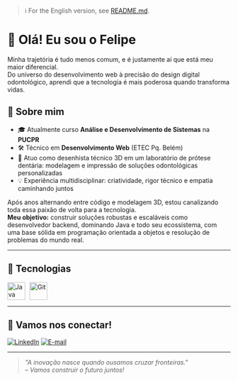 > :information_source: For the English version, see [README.md](README.md).

# 👋 Olá! Eu sou o Felipe

Minha trajetória é tudo menos comum, e é justamente aí que está meu maior diferencial.  
Do universo do desenvolvimento web à precisão do design digital odontológico, aprendi que a tecnologia é mais poderosa quando transforma vidas.

## 🚀 Sobre mim

- 🎓 Atualmente curso **Análise e Desenvolvimento de Sistemas** na **PUCPR**  
- 🛠️ Técnico em **Desenvolvimento Web** (ETEC Pq. Belém)
- 🦷 Atuo como desenhista técnico 3D em um laboratório de prótese dentária: modelagem e impressão de soluções odontológicas personalizadas
- 💡 Experiência multidisciplinar: criatividade, rigor técnico e empatia caminhando juntos

Após anos alternando entre código e modelagem 3D, estou canalizando toda essa paixão de volta para a tecnologia.  
**Meu objetivo:** construir soluções robustas e escaláveis como desenvolvedor backend, dominando Java e todo seu ecossistema, com uma base sólida em programação orientada a objetos e resolução de problemas do mundo real.

---

## 🧰 Tecnologias

<div style="display: flex; flex-wrap: wrap; gap: 10px; align-items: center;">
  <img src="https://cdn.jsdelivr.net/gh/devicons/devicon@latest/icons/java/java-original.svg" title="Java" width="40" height="40"/>
  <img src="https://cdn.jsdelivr.net/gh/devicons/devicon@latest/icons/git/git-original.svg" title="Git" width="40" height="40"/>
  <!-- Adicione mais ícones à medida que expandir seu stack -->
</div>

---

## 🤝 Vamos nos conectar!

[![LinkedIn](https://img.shields.io/badge/LinkedIn-0077B5?style=for-the-badge&logo=linkedin&logoColor=white)](https://www.linkedin.com/in/felipemrj/)
[![E-mail](https://img.shields.io/badge/E--mail-D14836?style=for-the-badge&logo=gmail&logoColor=white)](mailto:felipe_mrj@hotmail.com)

---

> *"A inovação nasce quando ousamos cruzar fronteiras."*  
> *– Vamos construir o futuro juntos!*
